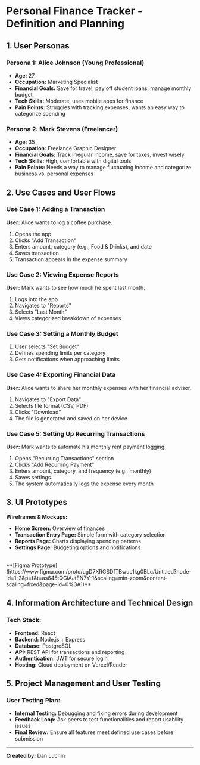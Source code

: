# Personal Finance Tracker - Definition and Planning

## 1. User Personas

### Persona 1: Alice Johnson (Young Professional)
- **Age:** 27  
- **Occupation:** Marketing Specialist  
- **Financial Goals:** Save for travel, pay off student loans, manage monthly budget  
- **Tech Skills:** Moderate, uses mobile apps for finance  
- **Pain Points:** Struggles with tracking expenses, wants an easy way to categorize spending  

### Persona 2: Mark Stevens (Freelancer)
- **Age:** 35  
- **Occupation:** Freelance Graphic Designer  
- **Financial Goals:** Track irregular income, save for taxes, invest wisely  
- **Tech Skills:** High, comfortable with digital tools  
- **Pain Points:** Needs a way to manage fluctuating income and categorize business vs. personal expenses  

## 2. Use Cases and User Flows

### Use Case 1: Adding a Transaction
**User:** Alice wants to log a coffee purchase.  
1. Opens the app  
2. Clicks "Add Transaction"  
3. Enters amount, category (e.g., Food & Drinks), and date  
4. Saves transaction  
5. Transaction appears in the expense summary  

### Use Case 2: Viewing Expense Reports
**User:** Mark wants to see how much he spent last month.  
1. Logs into the app  
2. Navigates to "Reports"  
3. Selects "Last Month"  
4. Views categorized breakdown of expenses  

### Use Case 3: Setting a Monthly Budget
1. User selects "Set Budget"  
2. Defines spending limits per category  
3. Gets notifications when approaching limits  

### Use Case 4: Exporting Financial Data
**User:** Alice wants to share her monthly expenses with her financial advisor.  
1. Navigates to "Export Data"  
2. Selects file format (CSV, PDF)  
3. Clicks "Download"  
4. The file is generated and saved on her device  

### Use Case 5: Setting Up Recurring Transactions
**User:** Mark wants to automate his monthly rent payment logging.  
1. Opens "Recurring Transactions" section  
2. Clicks "Add Recurring Payment"  
3. Enters amount, category, and frequency (e.g., monthly)  
4. Saves settings  
5. The system automatically logs the expense every month  

## 3. UI Prototypes
**Wireframes & Mockups:**
- **Home Screen:** Overview of finances  
- **Transaction Entry Page:** Simple form with category selection  
- **Reports Page:** Charts displaying spending patterns  
- **Settings Page:** Budgeting options and notifications
<br/>
**[Figma Prototype](https://www.figma.com/proto/ugD7XRGSDfTBwuc1kg0BLu/Untitled?node-id=1-2&p=f&t=as645tQGiAJtFN7Y-1&scaling=min-zoom&content-scaling=fixed&page-id=0%3A1)**

## 4. Information Architecture and Technical Design

### Tech Stack:
- **Frontend:** React  
- **Backend:** Node.js + Express  
- **Database:** PostgreSQL  
- **API:** REST API for transactions and reporting  
- **Authentication:** JWT for secure login  
- **Hosting:** Cloud deployment on Vercel/Render  

## 5. Project Management and User Testing

### User Testing Plan:
- **Internal Testing:** Debugging and fixing errors during development  
- **Feedback Loop:** Ask peers to test functionalities and report usability issues  
- **Final Review:** Ensure all features meet defined use cases before submission  

---
**Created by:** Dan Luchin
